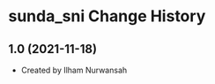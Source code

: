 sunda_sni Change History
====================

1.0 (2021-11-18)
----------------
* Created by Ilham Nurwansah
